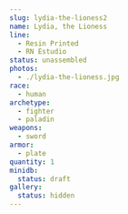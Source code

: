 ```yaml
---
slug: lydia-the-lioness2
name: Lydia, the Lioness
line:
  - Resin Printed
  - RN Estudio
status: unassembled
photos:
  - ./lydia-the-lioness.jpg
race:
  - human
archetype:
  - fighter
  - paladin
weapons:
  - sword
armor:
  - plate
quantity: 1
minidb:
  status: draft
gallery:
  status: hidden
---
```

